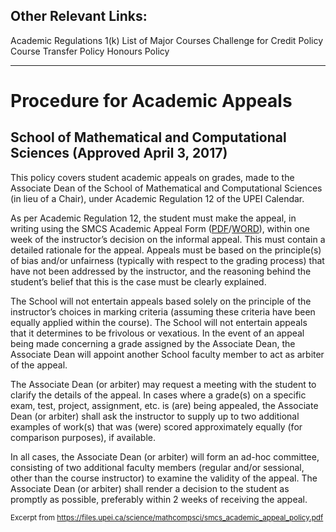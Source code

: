 Other Relevant Links: 
---
Academic Regulations 1(k)
List of Major Courses
Challenge for Credit Policy
Course Transfer Policy
Honours Policy

---

<h1>Procedure for Academic Appeals</h1>

<h2>School of Mathematical and Computational Sciences (Approved April 3, 2017)</h2>

This policy covers student academic appeals on grades, made to the Associate Dean of
the School of Mathematical and Computational Sciences (in lieu of a Chair), under
Academic Regulation 12 of the UPEI Calendar.

As per Academic Regulation 12, the student must make the appeal, in writing using the
SMCS Academic Appeal Form ([PDF](smcs_academic_appeal_form.pdf)/[WORD](smcs_academic_appeal_form.docx)), within one week of the instructor’s decision on the
informal appeal. This must contain a detailed rationale for the appeal. Appeals must be
based on the principle(s) of bias and/or unfairness (typically with respect to the grading
process) that have not been addressed by the instructor, and the reasoning behind the
student’s belief that this is the case must be clearly explained. 

The School will not
entertain appeals based solely on the principle of the instructor’s choices in marking
criteria (assuming these criteria have been equally applied within the course). The
School will not entertain appeals that it determines to be frivolous or vexatious.
In the event of an appeal being made concerning a grade assigned by the Associate
Dean, the Associate Dean will appoint another School faculty member to act as arbiter
of the appeal.

The Associate Dean (or arbiter) may request a meeting with the student to clarify the
details of the appeal.
In cases where a grade(s) on a specific exam, test, project, assignment, etc. is (are) being
appealed, the Associate Dean (or arbiter) shall ask the instructor to supply up to two
additional examples of work(s) that was (were) scored approximately equally (for
comparison purposes), if available.

In all cases, the Associate Dean (or arbiter) will form an ad-hoc committee, consisting of
two additional faculty members (regular and/or sessional, other than the course
instructor) to examine the validity of the appeal.
The Associate Dean (or arbiter) shall render a decision to the student as promptly as
possible, preferably within 2 weeks of receiving the appeal.


<sub>Excerpt from https://files.upei.ca/science/mathcompsci/smcs_academic_appeal_policy.pdf</sub>
